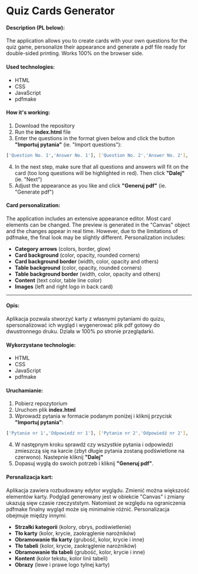# Quiz Cards Generator
#### Description (PL below):
The application allows you to create cards with your own questions for the quiz game, personalize their appearance and generate a pdf file ready for double-sided printing. Works 100% on the browser side.

#### Used technologies:
* HTML
* CSS
* JavaScript
* pdfmake

#### How it's working:
1) Download the repository
2) Run the __index.html__ file
3) Enter the questions in the format given below and click the button __"Importuj pytania"__ (ie. "Import questions"):
```sh
['Question No. 1','Answer No. 1'], ['Question No. 2','Answer No. 2'], ...
```
4) In the next step, make sure that all questions and answers will fit on the card (too long questions will be highlighted in red). Then click __"Dalej"__ (ie. "Next")
5) Adjust the appearance as you like and click __"Generuj pdf"__ (ie. "Generate pdf")

#### Card personalization:
The application includes an extensive appearance editor. Most card elements can be changed. The preview is generated in the "Canvas" object and the changes appear in real time. However, due to the limitations of pdfmake, the final look may be slightly different. Personalization includes:
- __Category arrows__ (colors, border, glow)
- __Card background__ (color, opacity, rounded corners)
- __Card background border__ (width, color, opacity and others)
- __Table background__ (color, opacity, rounded corners)
- __Table background border__ (width, color, opacity and others)
- __Content__ (text color, table line color)
- __Images__ (left and right logo in back card)

___

#### Opis:
Aplikacja pozwala stworzyć karty z własnymi pytaniami do quizu, spersonalizować ich wygląd i wygenerować plik pdf gotowy do dwustronnego druku. Działa w 100% po stronie przeglądarki.

#### Wykorzystane technologie:
* HTML
* CSS
* JavaScript
* pdfmake

#### Uruchamianie:
1) Pobierz repozytorium
2) Uruchom plik __index.html__
3) Wprowadź pytania w formacie podanym poniżej i kliknij przycisk __"Importuj pytania"__:
```sh
['Pytanie nr 1','Odpowiedź nr 1'], ['Pytanie nr 2','Odpowiedź nr 2'], ...
```
4) W następnym kroku sprawdź czy wszystkie pytania i odpowiedzi zmieszczą się na karcie (zbyt długie pytania zostaną podświetlone na czerwono). Nastepnie kliknij __"Dalej"__
5) Dopasuj wyglą do swoich potrzeb i kliknij __"Generuj pdf"__.

#### Persnalizacja kart:
Aplikacja zawiera rozbudowany edytor wyglądu. Zmienić można większość elementów karty. Podgląd generowany jest w obiekcie "Canvas" i zmiany ukazują sięw czasie rzeczyststym. Natomiast ze względu na ograniczenia pdfmake finalny wygląd może się minimalnie różnić. Personalizacja obejmuje między innymi:
- __Strzałki kategorii__ (kolory, obrys, podświetlenie)
- __Tło karty__ (kolor, krycie, zaokrąglenie narożników)
- __Obramowanie tła karty__ (grubość, kolor, krycie i inne)
- __Tło tabeli__ (kolor, krycie, zaokrąglenie narożników)
- __Obramowanie tła tabeli__ (grubość, kolor, krycie i inne)
- __Kontent__ (kolor tekstu, kolor linii tabeli)
- __Obrazy__ (lewe i prawe logo tylnej karty)
